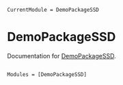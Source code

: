 ```@meta
CurrentModule = DemoPackageSSD
```

# DemoPackageSSD

Documentation for [DemoPackageSSD](https://github.com/stephdoering/DemoPackageSSD.jl).

```@index
```

```@autodocs
Modules = [DemoPackageSSD]
```
